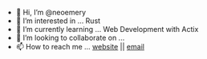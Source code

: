 - 👋 Hi, I’m @neoemery
- 👀 I’m interested in ... Rust 
- 🌱 I’m currently learning ... Web Development with Actix
- 💞️ I’m looking to collaborate on ...
- 📫 How to reach me ... [website](https://www.neoemery.com/ "Neo's Personal Website") || [email](mailto:emeryneo@gmail.com)

<!---
neoemery/neoemery is a ✨ special ✨ repository because its `README.md` (this file) appears on your GitHub profile.
You can click the Preview link to take a look at your changes.
--->

